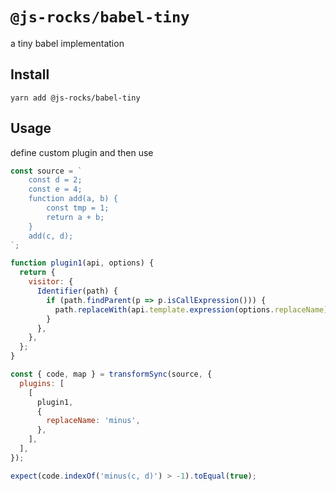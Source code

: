 # `@js-rocks/babel-tiny`

a tiny babel implementation

## Install

```
yarn add @js-rocks/babel-tiny
```

## Usage
define custom plugin and then use

```js
const source = `
    const d = 2;
    const e = 4;
    function add(a, b) {
        const tmp = 1;
        return a + b;
    }
    add(c, d);
`;

function plugin1(api, options) {
  return {
    visitor: {
      Identifier(path) {
        if (path.findParent(p => p.isCallExpression())) {
          path.replaceWith(api.template.expression(options.replaceName));
        }
      },
    },
  };
}

const { code, map } = transformSync(source, {
  plugins: [
    [
      plugin1,
      {
        replaceName: 'minus',
      },
    ],
  ],
});

expect(code.indexOf('minus(c, d)') > -1).toEqual(true);
```
